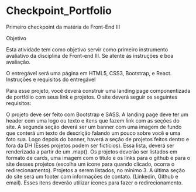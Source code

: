 # Checkpoint_Portfolio
Primeiro checkpoint da matéria de Front-End III

Objetivo

Esta atividade tem como objetivo servir como primeiro instrumento avaliativo da disciplina de Front-end III. Se atente às instruções e boa avaliação. 

O entregável será uma página em HTML5, CSS3, Bootstrap, e React.
Instruções e requisitos do entregável
	
	
Para esse projeto, você deverá construir uma landing page componentizada de portfólio com seus link e projetos. O site deverá seguir os seguintes requisitos:

O projeto deve ser feito com Bootstrap e SASS.
A landing page deve ter um header com uma logo ou texto e itens que fazem link com as seções do site.
A segunda seção deverá ser um banner com uma imagem de fundo que conterá um texto de descrição falando um pouco sobre você e uma foto sua.
Logo depois do banner, haverá a seção de projetos feitos dentro e fora da DH (Esses projetos podem ser fictícios). Essa lista, deverá ser renderizada a partir de um .map(). Os projetos deverão ser listados em formato de cards, uma imagem com o título e os links para o github e para o site desses projetos (escolha um ícone para quando clicado, ocorra o redirecionamento). Projetos a serem listados, no mínimo 3.
A última seção do site será um footer com informações de contato. (Linkedin, Github e email). Esses itens deverão utilizar ícones para fazer o redirecionamento.
